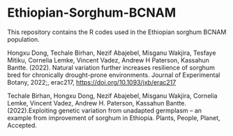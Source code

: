 # Ethiopian-Sorghum-BCNAM
This repository contains the R codes used in the Ethiopian sorghum BCNAM population.

Hongxu Dong, Techale Birhan, Nezif Abajebel, Misganu Wakjira, Tesfaye Mitiku, Cornelia Lemke, Vincent Vadez, Andrew H Paterson, Kassahun Bantte. (2022). Natural variation further increases resilience of sorghum bred for chronically drought-prone environments. Journal of Experimental Botany, 2022;, erac217, https://doi.org/10.1093/jxb/erac217

Techale Birhan, Hongxu Dong, Nezif Abajebel, Misganu Wakjira, Cornelia Lemke, Vincent Vadez, Andrew H. Paterson, Kassahun Bantte. (2022).Exploiting genetic variation from unadapted germplasm – an example from improvement of sorghum in Ethiopia. Plants, People, Planet, Accepted. 
